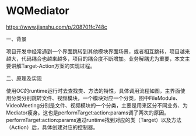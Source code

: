 # WQMediator
https://www.jianshu.com/p/208701fc748c

一、背景

项目开发中经常遇到一个界面跳转到其他模块界面场景，或者相互跳转，项目越来越大，代码耦合也越来越多，项目的耦合度不断增加。业务解耦尤为重要，本文主要讲解Target-Action方案的实现过程。

二、原理及实现

使用OC的runtime运行时去查找类、方法的特性，具体调用流程如图，主界面使用分类分别跳转文件、视频模块，一个模块对应一个分类，图中FileModule、VideoMeeting分别是文件、视频模块的一个分类，主要是用来区分不同业务、为Mediator瘦身。这也是performTarget:action:params调了两次的原因。performTarget:action:params通过runtime找到对应的类（Target）以及方法（Action）后，具体创建对应的控制器。

